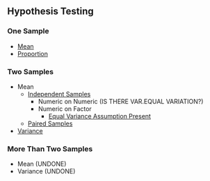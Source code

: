 ## Hypothesis Testing
### One Sample
- [Mean]([SC]-Descriptive-Analytics/[SC]-Hypothesis-Testing/[M]-One-Sample_Mean.md)
- [Proportion]([SC]-Descriptive-Analytics/[SC]-Hypothesis-Testing/[M]-One-Sample_Proportion.md)
### Two Samples
- Mean
  - [Independent Samples]([SC]-Descriptive-Analytics/[SC]-Hypothesis-Testing/[M]-Two-Samples_Mean_Independent.md)
     - Numeric on Numeric (IS THERE VAR.EQUAL VARIATION?)
     - Numeric on Factor
       - [Equal Variance Assumption Present]([SC]-Descriptive-Analytics/[SC]-Hypothesis-Testing/[M]-Two-Samples_Mean_Independent_Equal-Variance.md)
  - [Paired Samples]([SC]-Descriptive-Analytics/[SC]-Hypothesis-Testing/[M]-Two-Samples_Mean_Paired.md)
- [Variance]([SC]-Descriptive-Analytics/[SC]-Hypothesis-Testing/[M]-Two-Samples_Variance.md)
### More Than Two Samples
- Mean (UNDONE)
- Variance (UNDONE)
